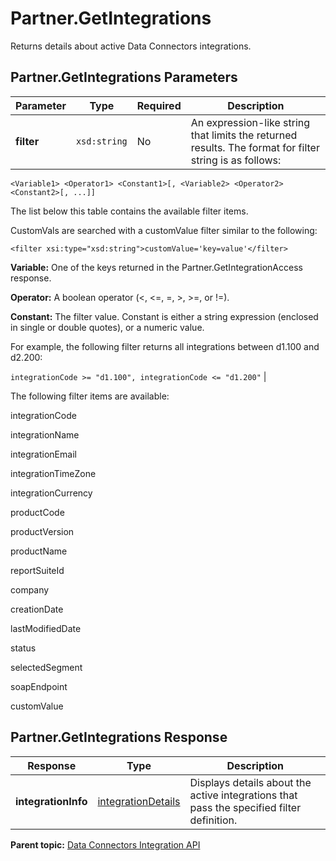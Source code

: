 # Partner.GetIntegrations

Returns details about active Data Connectors integrations.

## Partner.GetIntegrations Parameters

|Parameter|Type|Required|Description|
|---------|----|--------|-----------|
|**filter** |`xsd:string` | No| An expression-like string that limits the returned results. The format for filter string is as follows:

 `<Variable1> <Operator1> <Constant1>[, <Variable2> <Operator2> <Constant2>[, ...]]` 

 The list below this table contains the available filter items.

 CustomVals are searched with a customValue filter similar to the following:

 `<filter xsi:type="xsd:string">customValue='key=value'</filter>` 

 **Variable:** One of the keys returned in the Partner.GetIntegrationAccess response.

 **Operator:** A boolean operator \(<, <=, =, \>, \>=, or !=\).

 **Constant:** The filter value. Constant is either a string expression \(enclosed in single or double quotes\), or a numeric value.

 For example, the following filter returns all integrations between d1.100 and d2.200:

 `integrationCode >= "d1.100", integrationCode <= "d1.200"` |

The following filter items are available:

integrationCode

integrationName

integrationEmail

integrationTimeZone

integrationCurrency

productCode

productVersion

productName

reportSuiteId

company

creationDate

lastModifiedDate

status

selectedSegment

soapEndpoint

customValue

## Partner.GetIntegrations Response

|Response|Type|Description|
|--------|----|-----------|
|**integrationInfo** |[integrationDetails](../../data_types/r_datatype_integrationDetails.md#) | Displays details about the active integrations that pass the specified filter definition.|

**Parent topic:** [Data Connectors Integration API](../../Genesis_API/integration_api/c_genesis_api_integrate.md)


